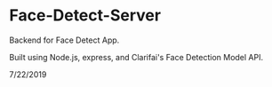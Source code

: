 # Face-Detect-Server
Backend for Face Detect App.

Built using Node.js, express, and Clarifai's Face Detection Model API.

7/22/2019
